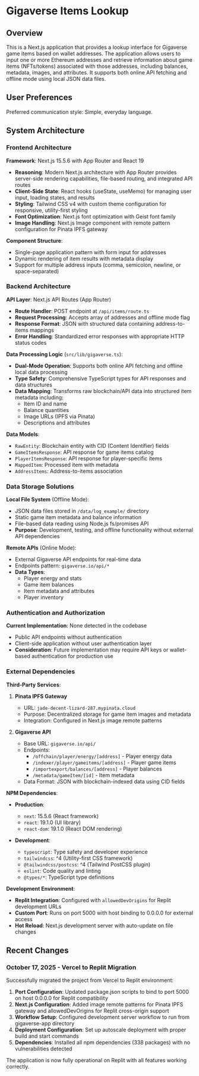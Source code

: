 # Gigaverse Items Lookup

## Overview

This is a Next.js application that provides a lookup interface for Gigaverse game items based on wallet addresses. The application allows users to input one or more Ethereum addresses and retrieve information about game items (NFTs/tokens) associated with those addresses, including balances, metadata, images, and attributes. It supports both online API fetching and offline mode using local JSON data files.

## User Preferences

Preferred communication style: Simple, everyday language.

## System Architecture

### Frontend Architecture

**Framework**: Next.js 15.5.6 with App Router and React 19
- **Reasoning**: Modern Next.js architecture with App Router provides server-side rendering capabilities, file-based routing, and integrated API routes
- **Client-Side State**: React hooks (useState, useMemo) for managing user input, loading states, and results
- **Styling**: Tailwind CSS v4 with custom theme configuration for responsive, utility-first styling
- **Font Optimization**: Next.js font optimization with Geist font family
- **Image Handling**: Next.js Image component with remote pattern configuration for Pinata IPFS gateway

**Component Structure**:
- Single-page application pattern with form input for addresses
- Dynamic rendering of item results with metadata display
- Support for multiple address inputs (comma, semicolon, newline, or space-separated)

### Backend Architecture

**API Layer**: Next.js API Routes (App Router)
- **Route Handler**: POST endpoint at `/api/items/route.ts`
- **Request Processing**: Accepts array of addresses and offline mode flag
- **Response Format**: JSON with structured data containing address-to-items mappings
- **Error Handling**: Standardized error responses with appropriate HTTP status codes

**Data Processing Logic** (`src/lib/gigaverse.ts`):
- **Dual-Mode Operation**: Supports both online API fetching and offline local data processing
- **Type Safety**: Comprehensive TypeScript types for API responses and data structures
- **Data Mapping**: Transforms raw blockchain/API data into structured item metadata including:
  - Item ID and name
  - Balance quantities
  - Image URLs (IPFS via Pinata)
  - Descriptions and attributes

**Data Models**:
- `RawEntity`: Blockchain entity with CID (Content Identifier) fields
- `GameItemsResponse`: API response for game items catalog
- `PlayerItemsResponse`: API response for player-specific items
- `MappedItem`: Processed item with metadata
- `AddressItems`: Address-to-items association

### Data Storage Solutions

**Local File System** (Offline Mode):
- JSON data files stored in `/data/log_example/` directory
- Static game item metadata and balance information
- File-based data reading using Node.js fs/promises API
- **Purpose**: Development, testing, and offline functionality without external API dependencies

**Remote APIs** (Online Mode):
- External Gigaverse API endpoints for real-time data
- Endpoints pattern: `gigaverse.io/api/*`
- **Data Types**:
  - Player energy and stats
  - Game item balances
  - Item metadata and attributes
  - Player inventory

### Authentication and Authorization

**Current Implementation**: None detected in the codebase
- Public API endpoints without authentication
- Client-side application without user authentication layer
- **Consideration**: Future implementation may require API keys or wallet-based authentication for production use

### External Dependencies

**Third-Party Services**:

1. **Pinata IPFS Gateway**
   - URL: `jade-decent-lizard-287.mypinata.cloud`
   - Purpose: Decentralized storage for game item images and metadata
   - Integration: Configured in Next.js image remote patterns

2. **Gigaverse API**
   - Base URL: `gigaverse.io/api/`
   - Endpoints:
     - `/offchain/player/energy/[address]` - Player energy data
     - `/indexer/player/gameitems/[address]` - Player game items
     - `/importexport/balances/[address]` - Player balances
     - `/metadata/gameItem/[id]` - Item metadata
   - Data Format: JSON with blockchain-indexed data using CID fields

**NPM Dependencies**:
- **Production**:
  - `next`: 15.5.6 (React framework)
  - `react`: 19.1.0 (UI library)
  - `react-dom`: 19.1.0 (React DOM rendering)
  
- **Development**:
  - `typescript`: Type safety and developer experience
  - `tailwindcss`: ^4 (Utility-first CSS framework)
  - `@tailwindcss/postcss`: ^4 (Tailwind PostCSS plugin)
  - `eslint`: Code quality and linting
  - `@types/*`: TypeScript type definitions

**Development Environment**:
- **Replit Integration**: Configured with `allowedDevOrigins` for Replit development URLs
- **Custom Port**: Runs on port 5000 with host binding to 0.0.0.0 for external access
- **Hot Reload**: Next.js development server with auto-update on file changes

## Recent Changes

### October 17, 2025 - Vercel to Replit Migration
Successfully migrated the project from Vercel to Replit environment:

1. **Port Configuration**: Updated package.json scripts to bind to port 5000 on host 0.0.0.0 for Replit compatibility
2. **Next.js Configuration**: Added image remote patterns for Pinata IPFS gateway and allowedDevOrigins for Replit cross-origin support
3. **Workflow Setup**: Configured development server workflow to run from gigaverse-app directory
4. **Deployment Configuration**: Set up autoscale deployment with proper build and start commands
5. **Dependencies**: Installed all npm dependencies (338 packages) with no vulnerabilities detected

The application is now fully operational on Replit with all features working correctly.